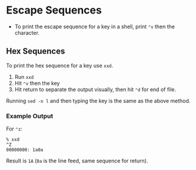 # Escape Sequences

- To print the escape sequence for a key in a shell, print `⌃v` then the character.

## Hex Sequences

To print the hex sequence for a key use `xxd`.

1. Run `xxd`
2. Hit `⌃v` then the key
3. Hit return to separate the output visually, then hit `⌃d` for end of file.

Running `sed -n l` and then typing the key is the same as the above method.

### Example Output

For `⌃z`:

	% xxd
	^Z
	00000000: 1a0a



Result is `1A` (`0a` is the line feed, same sequence for return).
